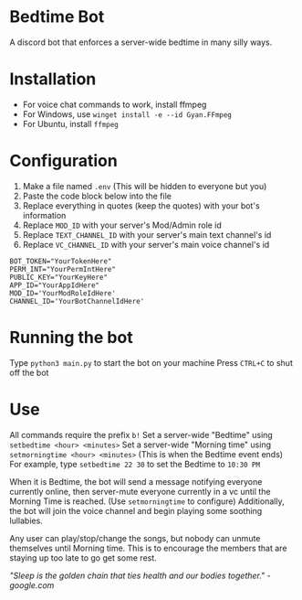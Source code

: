 # Bedtime Bot
A discord bot that enforces a server-wide bedtime in many silly ways.

# Installation
- For voice chat commands to work, install ffmpeg
- For Windows, use `winget install -e --id Gyan.FFmpeg`
- For Ubuntu, install `ffmpeg`

# Configuration
1. Make a file named `.env` (This will be hidden to everyone but you)
2. Paste the code block below into the file
3. Replace everything in quotes (keep the quotes) with your bot's information
4. Replace `MOD_ID` with your server's Mod/Admin role id
5. Replace `TEXT_CHANNEL_ID` with your server's main text channel's id
6. Replace `VC_CHANNEL_ID` with your server's main voice channel's id

```
BOT_TOKEN="YourTokenHere"
PERM_INT="YourPermIntHere"
PUBLIC_KEY="YourKeyHere"
APP_ID="YourAppIdHere"
MOD_ID='YourModRoleIdHere'
CHANNEL_ID='YourBotChannelIdHere'
```

# Running the bot
Type `python3 main.py` to start the bot on your machine
Press `CTRL+C` to shut off the bot

# Use
All commands require the prefix `b!`
Set a server-wide "Bedtime" using `setbedtime <hour> <minutes>`
Set a server-wide "Morning time" using `setmorningtime <hour> <minutes>` (This is when the Bedtime event ends)
For example, type `setbedtime 22 30` to set the Bedtime to `10:30 PM`

When it is Bedtime, the bot will send a message notifying everyone currently online, then server-mute everyone currently in a vc until the Morning Time is reached. (Use `setmorningtime` to configure)
Additionally, the bot will join the voice channel and begin playing some soothing lullabies.

Any user can play/stop/change the songs, but nobody can unmute themselves until Morning time.
This is to encourage the members that are staying up too late to go get some rest.

*"Sleep is the golden chain that ties health and our bodies together."*
*- google.com*